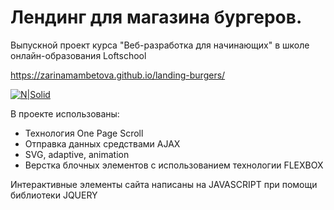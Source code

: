 # Лендинг для магазина бургеров. 
Выпускной проект курса  "Веб-разработка для начинающих" в школе онлайн-образования Loftschool

https://zarinamambetova.github.io/landing-burgers/

[![N|Solid](images/maket/burgers.psd)](https://zarinamambetova.github.io/landing-burgers/)

В проекте использованы: 
- Технология One Page Scroll
- Отправка данных средствами AJAX
- SVG, adaptive, animation 
- Верстка блочных элементов с использованием технологии FLEXBOX

Интерактивные элементы сайта написаны на JAVASCRIPT при помощи библиотеки JQUERY